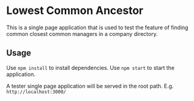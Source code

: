 # Lowest Common Ancestor
This is a single page application that is used to test the feature of finding common closest common managers in a company directory.
## Usage
Use `npm install` to install dependencies.
Use `npm start` to start the application.

A tester single page application will be served in the root path. E.g. `http://localhost:3000/`